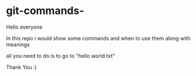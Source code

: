 # git-commands-
Hello everyone 

In this repo i would show some commands and when to use them along with meanings

all you need to do is to go to "hello world.txt"



Thank You     :)
